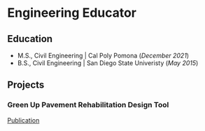# Engineering Educator



## Education					       		
- M.S., Civil Engineering	| Cal Poly Pomona (_December 2021_)
- B.S., Civil Engineering | San Diego State Univeristy (_May 2015_)        		

## Projects
### Green Up Pavement Rehabilitation Design Tool
[Publication]([https://](https://transweb.sjsu.edu/sites/default/files/1855-Andrei-Pavement-Decision-Tool_0.pdf))
